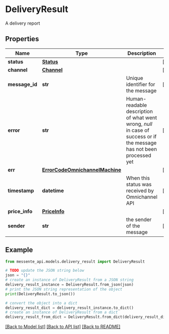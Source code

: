 # DeliveryResult

A delivery report

## Properties

Name | Type | Description | Notes
------------ | ------------- | ------------- | -------------
**status** | [**Status**](Status.md) |  | [optional] 
**channel** | [**Channel**](Channel.md) |  | [optional] 
**message_id** | **str** | Unique identifier for the message | [optional] 
**error** | **str** | Human-readable description of what went wrong, *null* in case of success or if the message has not been processed yet | [optional] 
**err** | [**ErrorCodeOmnichannelMachine**](ErrorCodeOmnichannelMachine.md) |  | [optional] 
**timestamp** | **datetime** | When this status was received by Omnichannel API | [optional] 
**price_info** | [**PriceInfo**](PriceInfo.md) |  | [optional] 
**sender** | **str** | the sender of the message | [optional] 

## Example

```python
from messente_api.models.delivery_result import DeliveryResult

# TODO update the JSON string below
json = "{}"
# create an instance of DeliveryResult from a JSON string
delivery_result_instance = DeliveryResult.from_json(json)
# print the JSON string representation of the object
print(DeliveryResult.to_json())

# convert the object into a dict
delivery_result_dict = delivery_result_instance.to_dict()
# create an instance of DeliveryResult from a dict
delivery_result_from_dict = DeliveryResult.from_dict(delivery_result_dict)
```
[[Back to Model list]](../README.md#documentation-for-models) [[Back to API list]](../README.md#documentation-for-api-endpoints) [[Back to README]](../README.md)


